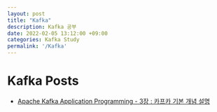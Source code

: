 ```yaml
---
layout: post
title: "Kafka"
description: Kafka 공부
date: 2022-02-05 13:12:00 +09:00
categories: Kafka Study
permalink: '/Kafka'
---
```


# Kafka Posts

- [Apache Kafka Application Programming - 3장 : 카프카 기본 개념 설명](https://yoowonyoung.github.io/posts/Kafka-01/)
